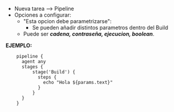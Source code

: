 - Nueva tarea --> Pipeline
- Opciones a configurar:
    - "Esta opcion debe parametrizarse":
      - Se pueden añadir distintos parametros dentro del Build
  - Puede ser ***cadena, contraseña, ejecucion, boolean***.
  
**EJEMPLO:**
  
        pipeline {
          agent any 
          stages {
              stage('Build') { 
                steps {
                  echo "Hola ${params.text}"
                }
              }
          }
        }

